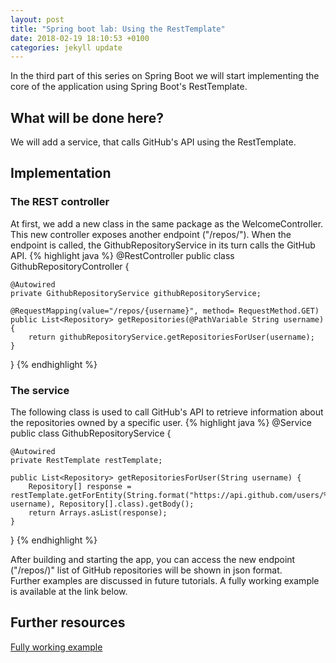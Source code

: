 ```yaml
---
layout: post
title: "Spring boot lab: Using the RestTemplate"
date: 2018-02-19 18:10:53 +0100
categories: jekyll update
---
```


In the third part of this series on Spring Boot we will start implementing the core of the application using Spring Boot's RestTemplate. 
<br/>
## What will be done here?
We will add a service, that calls GitHub's API using the RestTemplate.

## Implementation

### The REST controller
At first, we add a new class in the same package as the WelcomeController. This new controller exposes another endpoint ("/repos/<username>").
When the endpoint is called, the GithubRepositoryService in its turn calls the GitHub API.
{% highlight java %}
@RestController
public class GithubRepositoryController {

    @Autowired
    private GithubRepositoryService githubRepositoryService;

    @RequestMapping(value="/repos/{username}", method= RequestMethod.GET)
    public List<Repository> getRepositories(@PathVariable String username){
        return githubRepositoryService.getRepositoriesForUser(username);
    }
} 
{% endhighlight %}

### The service
The following class is used to call GitHub's API to retrieve information about the repositories owned by a specific user.
{% highlight java %}
@Service
public class GithubRepositoryService {

    @Autowired
    private RestTemplate restTemplate;

    public List<Repository> getRepositoriesForUser(String username) {
        Repository[] response =  restTemplate.getForEntity(String.format("https://api.github.com/users/%s/repos", username), Repository[].class).getBody();
        return Arrays.asList(response);
    }
}
{% endhighlight %}

After building and starting the app, you can access the new endpoint ("/repos/<username>)" list of GitHub repositories will be shown in json format.<br/>
Further examples are discussed in future tutorials. A fully working example is available at the link below.

## Further resources
[Fully working example](https://github.com/mbaeumer/springboot-lab/tree/master/part3)


